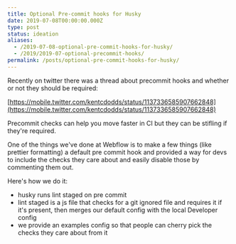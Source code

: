 ```yaml
---
title: Optional Pre-commit hooks for Husky
date: 2019-07-08T00:00:00.000Z
type: post
status: ideation
aliases:
  - /2019-07-08-optional-pre-commit-hooks-for-husky/
  - /2019/2019-07-optional-precommit-hooks/
permalink: /posts/optional-pre-commit-hooks-for-husky/
---
```




Recently on twitter there was a thread about precommit hooks and whether or not they should be required:

[https://mobile.twitter.com/kentcdodds/status/1137336585907662848](https://mobile.twitter.com/kentcdodds/status/1137336585907662848)

Precommit checks can help you move faster in CI but they can be stifling if they're required.

One of the things we've done at Webflow is to make a few things (like prettier formatting) a default pre commit hook and provided a way for devs to include the checks they care about and easily disable those by commenting them out.

Here's how we do it:

- husky runs lint staged on pre commit
- lint staged is a js file that checks for a git ignored file and requires it if it's present, then merges our default config with the local Developer config
- we provide an examples config so that people can cherry pick the checks they care about from it
